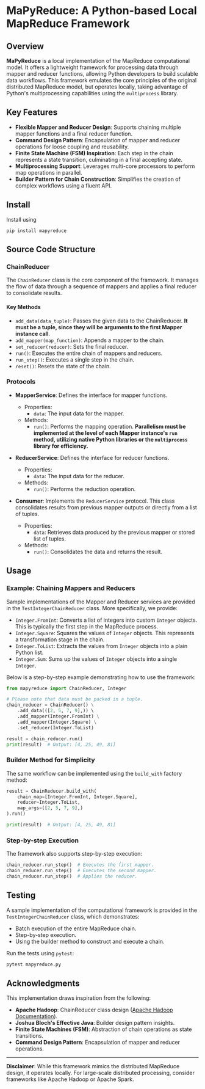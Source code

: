# MaPyReduce: A Python-based Local MapReduce Framework

## Overview

**MaPyReduce** is a local implementation of the MapReduce computational model. It offers a lightweight framework for processing data through mapper and reducer functions, allowing Python developers to build scalable data workflows. This framework emulates the core principles of the original distributed MapReduce model, but operates locally, taking advantage of Python's multiprocessing capabilities using the `multiprocess` library.

## Key Features

- **Flexible Mapper and Reducer Design**: Supports chaining multiple mapper functions and a final reducer function.
- **Command Design Pattern**: Encapsulation of mapper and reducer operations for loose coupling and reusability.
- **Finite State Machine (FSM) Inspiration**: Each step in the chain represents a state transition, culminating in a final accepting state.
- **Multiprocessing Support**: Leverages multi-core processors to perform map operations in parallel.
- **Builder Pattern for Chain Construction**: Simplifies the creation of complex workflows using a fluent API.

## Install
Install using

`pip install mapyreduce`

## Source Code Structure

### ChainReducer

The `ChainReducer` class is the core component of the framework. It manages the flow of data through a sequence of mappers and applies a final reducer to consolidate results.

#### Key Methods
- `add_data(data_tuple)`: Passes the given data to the ChainReducer. **It must be a tuple, since they will be arguments to the first Mapper instance call**.
- `add_mapper(map_function)`: Appends a mapper to the chain.
- `set_reducer(reducer)`: Sets the final reducer.
- `run()`: Executes the entire chain of mappers and reducers.
- `run_step()`: Executes a single step in the chain.
- `reset()`: Resets the state of the chain.

### Protocols

- **MapperService**: Defines the interface for mapper functions.
  - Properties:
    - `data`: The input data for the mapper.
  - Methods:
    - `run()`: Performs the mapping operation. **Parallelism must be implemented at the level of each Mapper instance's `run` method, utilizing native Python libraries or the `multiprocess` library for efficiency.**

- **ReducerService**: Defines the interface for reducer functions.
  - Properties:
    - `data`: The input data for the reducer.
  - Methods:
    - `run()`: Performs the reduction operation.

- **Consumer**: Implements the `ReducerService` protocol. This class consolidates results from previous mapper outputs or directly from a list of tuples. 
  - Properties:
    - `data`: Retrieves data produced by the previous mapper or stored list of tuples.
  - Methods:
    - `run()`: Consolidates the data and returns the result.


## Usage

### Example: Chaining Mappers and Reducers

Sample implementations of the Mapper and Reducer services are provided in the `TestIntegerChainReducer` class. More specifically, we provide:
- `Integer.FromInt`: Converts a list of integers into custom `Integer` objects. This is typically the first step in the MapReduce process.
- `Integer.Square`: Squares the values of `Integer` objects. This represents a transformation stage in the chain.
- `Integer.ToList`: Extracts the values from `Integer` objects into a plain Python list.
- `Integer.Sum`: Sums up the values of `Integer` objects into a single `Integer`.

Below is a step-by-step example demonstrating how to use the framework:

```python
from mapyreduce import ChainReducer, Integer

# Please note that data must be packed in a tuple.
chain_reducer = ChainReducer() \
    .add_data(([2, 5, 7, 9],)) \ 
    .add_mapper(Integer.FromInt) \
    .add_mapper(Integer.Square) \
    .set_reducer(Integer.ToList)

result = chain_reducer.run()
print(result)  # Output: [4, 25, 49, 81]
```

### Builder Method for Simplicity

The same workflow can be implemented using the `build_with` factory method:

```python
result = ChainReducer.build_with(
    chain_map=[Integer.FromInt, Integer.Square],
    reducer=Integer.ToList,
    map_args=([2, 5, 7, 9],)
).run()

print(result)  # Output: [4, 25, 49, 81]
```

### Step-by-step Execution

The framework also supports step-by-step execution:

```python
chain_reducer.run_step()  # Executes the first mapper.
chain_reducer.run_step()  # Executes the second mapper.
chain_reducer.run_step()  # Applies the reducer.
```

## Testing

A sample implementation of the computational framework is provided in the `TestIntegerChainReducer` class, which demonstrates:
- Batch execution of the entire MapReduce chain.
- Step-by-step execution.
- Using the builder method to construct and execute a chain.

Run the tests using `pytest`:

```bash
pytest mapyreduce.py
```

## Acknowledgments

This implementation draws inspiration from the following:
- **Apache Hadoop**: ChainReducer class design ([Apache Hadoop Documentation](https://hadoop.apache.org/docs/stable/api/org/apache/hadoop/mapreduce/lib/chain/ChainReducer.html)).
- **Joshua Bloch's Effective Java**: Builder design pattern insights.
- **Finite State Machines (FSM)**: Abstraction of chain operations as state transitions.
- **Command Design Pattern**: Encapsulation of mapper and reducer operations.

---

**Disclaimer**: While this framework mimics the distributed MapReduce design, it operates locally. For large-scale distributed processing, consider frameworks like Apache Hadoop or Apache Spark.
